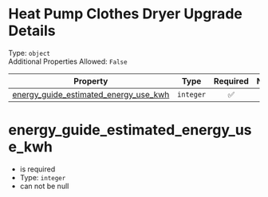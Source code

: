 
Heat Pump Clothes Dryer Upgrade Details
=======================================
  
Type: `object`  
Additional Properties Allowed: `False`  
  

|Property|Type|Required|Nullable|Format|Title|
| :---: | :---: | :---: | :---: | :---: | :---: |
|[energy_guide_estimated_energy_use_kwh](#energy_guide_estimated_energy_use_kwh)|`integer`|:white_check_mark:|False|||

energy_guide_estimated_energy_use_kwh
=====================================
  
  
  

- is required
- Type: ``integer``
- can not be null
  
